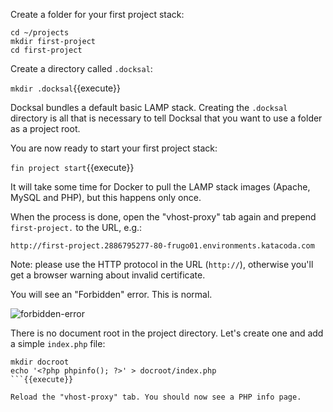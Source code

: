 Create a folder for your first project stack:

```
cd ~/projects
mkdir first-project
cd first-project
```

Create a directory called `.docksal`:

`mkdir .docksal`{{execute}}

Docksal bundles a default basic LAMP stack.
Creating the `.docksal` directory is all that is necessary to tell Docksal that you want to use a folder as a project root.

You are now ready to start your first project stack:

`fin project start`{{execute}}

It will take some time for Docker to pull the LAMP stack images (Apache, MySQL and PHP), but this happens only once.

When the process is done, open the "vhost-proxy" tab again and prepend `first-project.` to the URL, e.g.:

```
http://first-project.2886795277-80-frugo01.environments.katacoda.com
```

Note: please use the HTTP protocol in the URL (`http://`), otherwise you'll get a browser warning about invalid certificate. 

You will see an "Forbidden" error. This is normal.

![forbidden-error](http://take.ms/g9WuE)

There is no document root in the project directory. Let's create one and add a simple `index.php` file:

```
mkdir docroot
echo '<?php phpinfo(); ?>' > docroot/index.php
```{{execute}}

Reload the "vhost-proxy" tab. You should now see a PHP info page.
